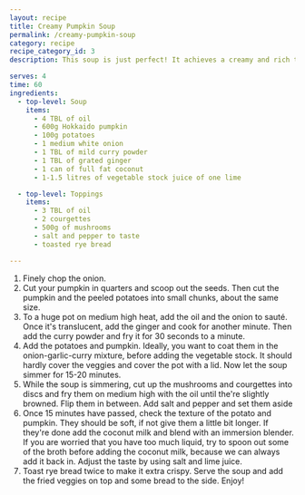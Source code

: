 ```yaml
---
layout: recipe
title: Creamy Pumpkin Soup
permalink: /creamy-pumpkin-soup
category: recipe
recipe_category_id: 3
description: This soup is just perfect! It achieves a creamy and rich texture without any nasty ingredients and I also find the ginger and curry powder gives it tiny Asian twist. It's flavourful and ridiculously easy to make.

serves: 4
time: 60
ingredients:
  - top-level: Soup
    items:
      - 4 TBL of oil
      - 600g Hokkaido pumpkin
      - 100g potatoes
      - 1 medium white onion
      - 1 TBL of mild curry powder
      - 1 TBL of grated ginger
      - 1 can of full fat coconut
      - 1-1.5 litres of vegetable stock juice of one lime

  - top-level: Toppings
    items:
      - 3 TBL of oil
      - 2 courgettes
      - 500g of mushrooms
      - salt and pepper to taste
      - toasted rye bread

---
```

1.	Finely chop the onion.
2.	Cut your pumpkin in quarters and scoop out the seeds. Then cut the pumpkin and the peeled potatoes into small chunks, about the same size.
3.	To a huge pot on medium high heat, add the oil and the onion to sauté. Once it's translucent, add the ginger and cook for another minute. Then add the curry powder and fry it for 30 seconds to a minute.
4.	Add the potatoes and pumpkin. Ideally, you want to coat them in the onion-garlic-curry mixture, before adding the vegetable stock. It should hardly cover the veggies and cover the pot with a lid. Now let the soup simmer for 15-20 minutes.
5.	While the soup is simmering, cut up the mushrooms and courgettes into discs and fry them on medium high with the oil until the're slightly browned. Flip them in between. Add salt and pepper and set them aside
6.	Once 15 minutes have passed, check the texture of the potato and pumpkin. They should be soft, if not give them a little bit longer. If they're done add the coconut milk and blend with an immersion blender. If you are worried that you have too much liquid, try to spoon out some of the broth before adding the coconut milk, because we can always add it back in. Adjust the taste by using salt and lime juice.
7.	Toast rye bread twice to make it extra crispy. Serve the soup and add the fried veggies on top and some bread to the side. Enjoy!
